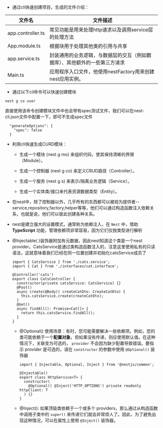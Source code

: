 - 通过cli快速创建项目，生成的文件介绍：

| 文件名            | 文件描述                                                     |
| ----------------- | ------------------------------------------------------------ |
| app.controller.ts | 常见功能是用来处理http请求以及调用service层的处理方法        |
| App.module.ts     | 根据块用于处理其他类的引用与共享                             |
| app.service.ts    | 封装通用的业务逻辑，与数据层的交互（例如数据库）、其他额外的一些第三方请求 |
| Main.ts           | 应用程序入口文件，他使用nestFactory用来创建nest应用实例。    |

- 通过以下cil命令可以快速创建模块

```
nest g co user
```

直接使用该命令创建模块文件中也会带有spec测试文件，我们可以在nest-cli.json文件中配置一下，即可不生成spec文件

```
  "generateOptions": {
    "spec": false
  }
```

- 利用cli快速生成CURD模块：

  - 生成一个模块 (nest g mo) 来组织代码，使其保持清晰的界限（Module）。

  - 生成一个控制器 (nest g co) 来定义CRUD路径（Controller）。

  - 生成一个服务 (nest g s) 来表示/隔离业务逻辑（Service）。

  - 生成一个实体类/接口来代表资源数据类型（Entity）。


- 在nest中，除了控制器以外，几乎所有的东西都可以被视为提供者--service,repository,factory,helper等等，他们可以通过构造函数注入依赖关系，也就是说，他们可以彼此创建各种关系。

- nest是建立强大的设置模式，通常称为依赖注入，在 `Nest` 中，借助 **TypeScript** 功能，管理依赖项非常容易，因为它们仅按类型进行解析

- @Injectable( )装饰器附加有元数据，因此nest知道这个类是一个nest provider。CatsService是通过类构造函数注入的，注意这里使用私有的只读语法，这就意味着我们已经在同一位置创建并初始化catsService成员了

  ```
  import { CatsService } from './cats.service';
  import { Cat } from './interfaces/cat.interface';
  
  @Controller('cats')
  export class CatsController {
    constructor(private catsService: CatsService) {}
    @Post()
    async create(@Body() createCatDto: CreateCatDto) {
      this.catsService.create(createCatDto);
    }
    @Get()
    async findAll(): Promise<Cat[]> {
      return this.catsService.findAll();
    }
  }
  ```

  - @Optional() 使用场景：有时，您可能需要解决一些依赖项。例如，您的类可能依赖于一个**配置对象**，但如果没有传递，则应使用默认值。在这种情况下，关联变为可选的， `provider` 不会因为缺少配置导致错误。要指示 provider 是可选的，请在 `constructor` 的参数中使用 `@Optional()` 装饰器

    ```
    import { Injectable, Optional, Inject } from '@nestjs/common';
    
    @Injectable()
    export class HttpService<T> {
      constructor(
        @Optional() @Inject('HTTP_OPTIONS') private readonly httpClient: T
      ) {}
    }
    ```

  - @Inject(): 如果顶级类依赖于一个或多个 providers，那么通过从构造函数中调用子类中的 `super()` 来传递它们就会非常烦人了。因此，为了避免出现这种情况，可以在属性上使用 `@Inject()` 装饰器。





